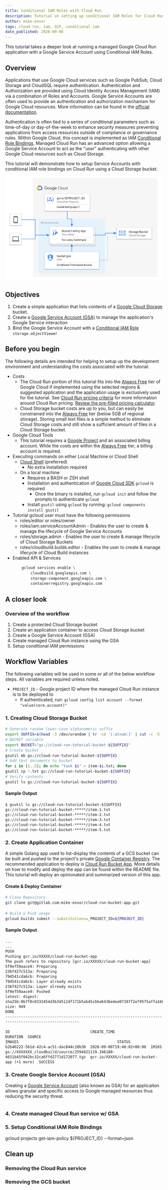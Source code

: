 ```yaml
---
title: Conditional IAM Roles with Cloud Run
description: Tutorial on setting up conditional IAM Roles for Cloud Run applications
author: mike-ensor
tags: cloud-run, iam, GCP, conditional iam
date_published: 2020-09-06
---
```


This tutorial takes a deeper look at running a managed Google Cloud Run application with a Google Service Account using Conditional IAM Roles.

## Overview

Applications that use Google Cloud services such as Google PubSub, Cloud Storage and CloudSQL require authentication. Authentication and Authorization are provided using Cloud Identity Access Management (IAM) via a combination of Roles and Accounts. Google Service Accounts are often used to provide an authentication and authorization mechanism for Google Cloud resources. More information can be found in the [official documentation](https://cloud.google.com/docs/authentication).

Authentication is often tied to a series of conditional parameters such as time-of-day or day-of-the-week to enhance security measures preventing applications from access resources outside of compliance or governance rules. Within Google Cloud, this concept is implemented as IAM [Conditional Role Bindings](https://cloud.google.com/iam/docs/managing-conditional-role-bindings). Managed Cloud Run has an advanced option allowing a Google Service Account to act as the "user" authenticating with other Google Cloud resources such as Cloud Storage.

This tutorial will demonstrate how to setup Service Accounts with conditional IAM role bindings on Cloud Run using a Cloud Storage bucket.

![Architectural Overview](diagrams/cloud-run-conditional-iam.png)

## Objectives

1.  Create a simple application that lists contents of a [Google Cloud Storage][gcs] bucket.
1.  Create a [Google Service Account (GSA)][gsa] to manage the application's Google Service interaction
1.  Bind the Google Service Account with a [Conditional IAM Role][conditional-iam] `storage.objectViewer`

## Before you begin

The following details are intended for helping to setup up the development environment and understanding the costs associated with the tutorial.

* Costs
    * The Cloud Run portion of this tutorial fits into the [Always Free](https://cloud.google.com/free) tier of Google Cloud if implemented using the selected regions & suggested application and the application usage is exclusively used for the tutorial. See [Cloud Run pricing criteria](https://cloud.google.com/run/pricing) for more information around Cloud Run pricing. [Review the pre-filled pricing calculator](https://cloud.google.com/products/calculator/#id=638ffec4-1903-47c2-8616-1cc37a83a1f5).
    * Cloud Storage bucket costs are up to you, but can easily be constrained into the [Always Free](https://cloud.google.com/free) tier (below 5GB of regional storage). Storing small text files is a simple method to eliminate Cloud Storage costs and still show a sufficient amount of files in a Cloud Storage bucket.
* Google Cloud Tools
    * This tutorial requires a [Google Project](https://cloud.google.com/resource-manager/docs/creating-managing-projects) and an associated billing account. While the costs are within the [Always Free](https://cloud.google.com/free) tier, a billing account is required.
* Executing commands on either Local Machine or Cloud Shell
    * [Cloud Shell](https://cloud.google.com/shell) (preferred)
        * No extra installation required
    * On a local machine
        * Requires a BASH or ZSH shell
        * Installation and authentication of [Google Cloud SDK](https://cloud.google.com/sdk/install) `gcloud` is required
            * Once the binary is installed, run `gcloud init` and follow the prompts to authenticate `gcloud`
        * Install `gsutil` using `gcloud` by running: `gcloud components install gsutil`
* Tutorial gcloud user must have the following permissions
    * roles/editor or roles/owner
    * roles/iam.serviceAccountAdmin - Enables the user to create & manage the lifecycle of Google Service Accounts
    * roles/storage.admin - Enables the user to create & manage lifecycle of Cloud Storage Buckets
    * roles/cloudbuild.builds.editor - Enables the user to create & manage lifecycle of Cloud Build instances
* Enabled API & Services
    ```bash
        gcloud services enable \
            cloudbuild.googleapis.com \
            storage-component.googleapis.com \
            containerregistry.googleapis.com
    ```

## A closer look

### Overview of the workflow

1. Create a protected Cloud Storage bucket
1. Create an application container to access Cloud Storage bucket
1. Create a Google Service Account (GSA)
1. Create managed Cloud Run instance using the GSA
1. Setup conditional IAM permissions

## Workflow Variables

The following variables will be used in some or all of the below workflow steps. All variables are required unless noted.

* `PROJECT_ID` - Google project ID where the managed Cloud Run instance is to be deployed to
    * If authenticated, run: `gcloud config list account --format "value(core.account)"`

### 1. Creating Cloud Storage Bucket

```bash
# Generate random lower-case alphanumeric suffix
export SUFFIX=$(head -3 /dev/urandom | tr -cd '[:alnum:]' | cut -c -5 | awk '{print tolower($0)}')
# BUCKET variable
export BUCKET="gs://cloud-run-tutorial-bucket-${SUFFIX}"
# Create bucket
gsutil mb gs://cloud-run-tutorial-bucket-${SUFFIX}
# Add text documents to bucket
for i in {1..5}; do echo "task $i" > item-$i.txt; done
gsutil cp *.txt gs://cloud-run-tutorial-bucket-${SUFFIX}
# Verify contents
gsutil ls gs://cloud-run-tutorial-bucket-${SUFFIX}
```
#### Sample Output
```text
$ gsutil ls gs://cloud-run-tutorial-bucket-${SUFFIX}
gs://cloud-run-tutorial-bucket-*****/item-1.txt
gs://cloud-run-tutorial-bucket-*****/item-2.txt
gs://cloud-run-tutorial-bucket-*****/item-3.txt
gs://cloud-run-tutorial-bucket-*****/item-4.txt
gs://cloud-run-tutorial-bucket-*****/item-5.txt
```

### 2. Create Application Container

A simple Golang app used to list-display the contents of a GCS bucket can be built and pushed to the project's private [Google Container Registry](https://cloud.google.com/container-registry). The recommended application to deploy is [Cloud Run Bucket App](https://gitlab.com/mike-ensor/cloud-run-bucket-app/). More details on how to modify and deploy the app can be found within the README file.  This tutorial will deploy an opinionated and summarized version of this app.

#### Create & Deploy Container
```bash
# Clone Repository
git clone git@gitlab.com:mike-ensor/cloud-run-bucket-app.git

# Build & Push image
gcloud builds submit --substitutions=_PROJECT_ID=${PROJECT_ID}
```

#### Sample Output
```text
...
...
PUSH
Pushing gcr.io/XXXXX/cloud-run-bucket-app
The push refers to repository [gcr.io/XXXXX/cloud-run-bucket-app]
5f9ef59aace9: Preparing
236f427c513a: Preparing
79d541cda6cb: Preparing
79d541cda6cb: Layer already exists
236f427c513a: Layer already exists
5f9ef59aace9: Pushed
latest: digest: sha256:0b7f0c0333454d3b34512df171b5ab45cbba6436e4ee07197f2e79575affa166 size: 949
DONE
-------------------------------------------------------------------------------------------------------

ID                                    CREATE_TIME                DURATION  SOURCE                                                                                    IMAGES                                            STATUS
b2b46222-561d-42c4-ac51-dac844c10b30  2020-09-06T19:48:02+00:00  1M16S     gs://XXXXXXX_cloudbuild/source/2594421119.346188-4631b45f042bc32ca6ffd2771d172077.tgz  gcr.io/XXXXX/cloud-run-bucket-app (+1 more)  SUCCESS
```

### 3. Create Google Service Account (GSA)

Creating a [Google Service Account](https://cloud.google.com/iam/docs/service-accounts) (also known as GSA) for an applicaiton allows granular and specific access to Google managed resources thus reducing the security threat.

```bash

```

### 4. Create managed Cloud Run service w/ GSA


### 5. Setup Conditional IAM Role Bindings

gcloud projects get-iam-policy ${PROJECT_ID} --format=json


## Clean up

### Removing the Cloud Run service

### Removing the GCS bucket




[gsa]: https://cloud.google.com/iam/docs/service-accounts
[gcs]: https://cloud.google.com/storage
[conditional-iam]: https://cloud.google.com/iam/docs/managing-conditional-role-bindings

